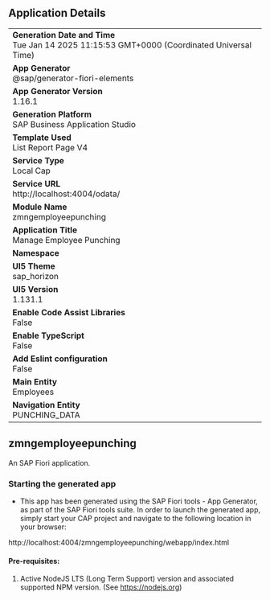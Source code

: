 ## Application Details
|               |
| ------------- |
|**Generation Date and Time**<br>Tue Jan 14 2025 11:15:53 GMT+0000 (Coordinated Universal Time)|
|**App Generator**<br>@sap/generator-fiori-elements|
|**App Generator Version**<br>1.16.1|
|**Generation Platform**<br>SAP Business Application Studio|
|**Template Used**<br>List Report Page V4|
|**Service Type**<br>Local Cap|
|**Service URL**<br>http://localhost:4004/odata/|
|**Module Name**<br>zmngemployeepunching|
|**Application Title**<br>Manage Employee Punching|
|**Namespace**<br>|
|**UI5 Theme**<br>sap_horizon|
|**UI5 Version**<br>1.131.1|
|**Enable Code Assist Libraries**<br>False|
|**Enable TypeScript**<br>False|
|**Add Eslint configuration**<br>False|
|**Main Entity**<br>Employees|
|**Navigation Entity**<br>PUNCHING_DATA|

## zmngemployeepunching

An SAP Fiori application.

### Starting the generated app

-   This app has been generated using the SAP Fiori tools - App Generator, as part of the SAP Fiori tools suite.  In order to launch the generated app, simply start your CAP project and navigate to the following location in your browser:

http://localhost:4004/zmngemployeepunching/webapp/index.html

#### Pre-requisites:

1. Active NodeJS LTS (Long Term Support) version and associated supported NPM version.  (See https://nodejs.org)


